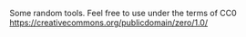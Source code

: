 Some random tools. Feel free to use under the terms of CC0
https://creativecommons.org/publicdomain/zero/1.0/
